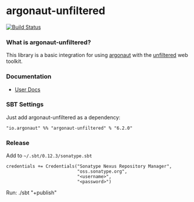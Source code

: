 # argonaut-unfiltered

[![Build Status](https://travis-ci.org/argonaut-io/argonaut-unfiltered.png)](https://travis-ci.org/argonaut-io/argonaut-unfiltered)

### What is argonaut-unfiltered?

This library is a basic integration for using [argonaut](http://argonaut.io) with the
[unfiltered](http://unfiltered.ws) web toolkit.

### Documentation

* [User Docs](http://argonaut.io/doc/integration/)

### SBT Settings

Just add argonaut-unfiltered as a dependency:

    "io.argonaut" %% "argonaut-unfiltered" % "6.2.0"


### Release

Add to `~/.sbt/0.12.3/sonatype.sbt`


    credentials += Credentials("Sonatype Nexus Repository Manager",
                               "oss.sonatype.org",
                               "<username>",
                               "<password>")


Run:
    ./sbt "+publish"
